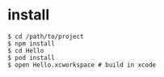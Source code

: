 # install

```shell
$ cd /path/to/project
$ npm install
$ cd Hello
$ pod install
$ open Hello.xcworkspace # build in xcode
```

